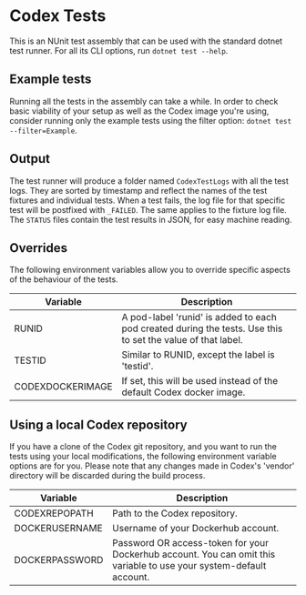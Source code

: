 # Codex Tests
This is an NUnit test assembly that can be used with the standard dotnet test runner. For all its CLI options, run `dotnet test --help`.

## Example tests
Running all the tests in the assembly can take a while. In order to check basic viability of your setup as well as the Codex image you're using, consider running only the example tests using the filter option: `dotnet test --filter=Example`.

## Output
The test runner will produce a folder named `CodexTestLogs` with all the test logs. They are sorted by timestamp and reflect the names of the test fixtures and individual tests. When a test fails, the log file for that specific test will be postfixed with `_FAILED`. The same applies to the fixture log file. The `STATUS` files contain the test results in JSON, for easy machine reading.

## Overrides
The following environment variables allow you to override specific aspects of the behaviour of the tests.

| Variable         | Description                                                                                                 |
|------------------|-------------------------------------------------------------------------------------------------------------|
| RUNID            | A pod-label 'runid' is added to each pod created during the tests. Use this to set the value of that label. |
| TESTID           | Similar to RUNID, except the label is 'testid'.                                                             |
| CODEXDOCKERIMAGE | If set, this will be used instead of the default Codex docker image.                                        |

## Using a local Codex repository
If you have a clone of the Codex git repository, and you want to run the tests using your local modifications, the following environment variable options are for you. Please note that any changes made in Codex's 'vendor' directory will be discarded during the build process.

| Variable       | Description                                                                                                         |
|----------------|---------------------------------------------------------------------------------------------------------------------|
| CODEXREPOPATH  | Path to the Codex repository.                                                                                       |
| DOCKERUSERNAME | Username of your Dockerhub account.                                                                                 |
| DOCKERPASSWORD | Password OR access-token for your Dockerhub account. You can omit this variable to use your system-default account. |
